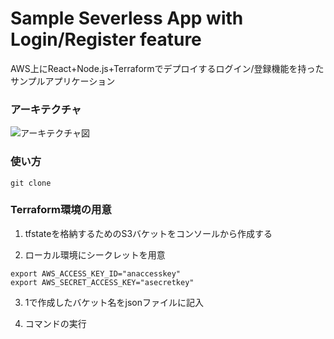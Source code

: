 # Sample Severless App with Login/Register feature 

AWS上にReact+Node.js+Terraformでデプロイするログイン/登録機能を持ったサンプルアプリケーション

### アーキテクチャ

![アーキテクチャ図](https://github.com/YuichiNAGAO/serverless_aws_login_register_app/blob/images/dog_akitainu.png)

### 使い方
```
git clone 
```

### Terraform環境の用意


1. tfstateを格納するためのS3バケットをコンソールから作成する

2. ローカル環境にシークレットを用意
```
export AWS_ACCESS_KEY_ID="anaccesskey"
export AWS_SECRET_ACCESS_KEY="asecretkey"
```

3. 1で作成したバケット名をjsonファイルに記入

4. コマンドの実行

